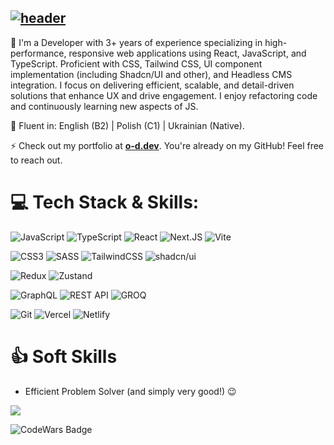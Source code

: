 ## [![header](https://capsule-render.vercel.app/api?type=waving&color=gradient&height=200&section=header&text=WEB%20DEVELOPER-nl-&animation=fadeIn&fontSize=90&desc=JS%20|%20TS%20|%20React%20|%20TypeScript%20|%20Next.js%20|%20Tailwind%20CSS&descSize=30)](https://o-d.dev/)
<div>
  <p>🌱 I'm a Developer with 3+ years of experience specializing in high-performance, responsive web applications using React, JavaScript, and TypeScript. Proficient with CSS, Tailwind CSS, UI component implementation (including Shadcn/UI and other), and Headless CMS integration. I focus on delivering efficient, scalable, and detail-driven solutions that enhance UX and drive engagement. I enjoy refactoring code and continuously learning new aspects of JS.</p>
  <p>💬 Fluent in: English (B2) | Polish (C1) | Ukrainian (Native).</p>
  <p>⚡ Check out my portfolio at <b><a href="https://cv.o-d.dev/" target="_blank">o-d.dev</a></b>. You're already on my GitHub! Feel free to reach out.</p>
</div>

# 💻 Tech Stack & Skills:

<!-- Core Languages & Frameworks -->
![JavaScript](https://img.shields.io/badge/javascript-%23323330.svg?style=for-the-badge&logo=javascript&logoColor=%23F7DF1E)
![TypeScript](https://img.shields.io/badge/typescript-%23007ACC.svg?style=for-the-badge&logo=typescript&logoColor=white)
![React](https://img.shields.io/badge/react-%2320232a.svg?style=for-the-badge&logo=react&logoColor=%2361DAFB)
![Next.JS](https://img.shields.io/badge/Next-black?style=for-the-badge&logo=next.js&logoColor=white)
![Vite](https://img.shields.io/badge/vite-%23646CFF.svg?style=for-the-badge&logo=vite&logoColor=white)

<!-- Styling -->
![CSS3](https://img.shields.io/badge/css3-%231572B6.svg?style=for-the-badge&logo=css3&logoColor=white)
![SASS](https://img.shields.io/badge/SASS-hotpink.svg?style=for-the-badge&logo=SASS&logoColor=white)
![TailwindCSS](https://img.shields.io/badge/tailwindcss-%2338B2AC.svg?style=for-the-badge&logo=tailwind-css&logoColor=white)
![shadcn/ui](https://img.shields.io/badge/shadcn%2Fui-000000?style=for-the-badge&logo=shadcnui&logoColor=white)

<!-- State Management -->
![Redux](https://img.shields.io/badge/redux-%23593d88.svg?style=for-the-badge&logo=redux&logoColor=white)
![Zustand](https://img.shields.io/badge/Zustand-724949?style=for-the-badge&logo=zustand&logoColor=white)

<!-- API / Data -->
![GraphQL](https://img.shields.io/badge/GraphQL-E10098?style=for-the-badge&logo=graphql&logoColor=white)
![REST API](https://img.shields.io/badge/REST%20API-black?style=for-the-badge&logoColor=white)
![GROQ](https://img.shields.io/badge/GROQ-F03E2F?style=for-the-badge&logoColor=white)

<!-- Tools & Deployment -->
![Git](https://img.shields.io/badge/git-%23F05033.svg?style=for-the-badge&logo=git&logoColor=white)
![Vercel](https://img.shields.io/badge/vercel-%23000000.svg?style=for-the-badge&logo=vercel&logoColor=white)
![Netlify](https://img.shields.io/badge/netlify-%2300C7B7.svg?style=for-the-badge&logo=netlify&logoColor=white)

# 👍 Soft Skills
- Efficient Problem Solver (and simply very good!) 😉

[![](https://visitcount.itsvg.in/api?id=SanekxArcs&label=Profile%20Views&icon=5&pretty=true)](https://visitcount.itsvg.in)

![CodeWars Badge](https://www.codewars.com/users/SanekxArsc/badges/micro)

